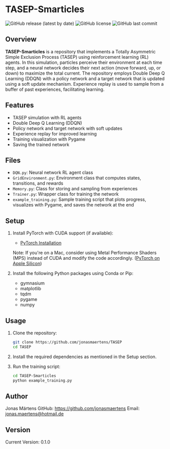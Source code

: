 # TASEP-Smarticles

![GitHub release (latest by date)](https://img.shields.io/github/v/release/jonasmaertens/TASEP?style=flat)
![GitHub license](https://img.shields.io/github/license/jonasmaertens/TASEP)
![GitHub last commit](https://img.shields.io/github/last-commit/jonasmaertens/TASEP)

## Overview

**TASEP-Smarticles** is a repository that implements a Totally Asymmetric Simple Exclusion Process (TASEP) using reinforcement learning (RL) agents. In this simulation, particles perceive their environment at each time step, and a neural network decides their next action (move forward, up, or down) to maximize the total current. The repository employs Double Deep Q Learning (DDQN) with a policy network and a target network that is updated using a soft update mechanism. Experience replay is used to sample from a buffer of past experiences, facilitating learning.

## Features

- TASEP simulation with RL agents
- Double Deep Q Learning (DDQN)
- Policy network and target network with soft updates
- Experience replay for improved learning
- Training visualization with Pygame
- Saving the trained network

## Files

- `DQN.py`: Neural network RL agent class
- `GridEnvironment.py`: Environment class that computes states, transitions, and rewards
- `Memory.py`: Class for storing and sampling from experiences
- `Trainer.py`: Wrapper class for training the network
- `example_training.py`: Sample training script that plots progress, visualizes with Pygame, and saves the network at the end

## Setup

1. Install PyTorch with CUDA support (if available):

   - [PyTorch Installation](https://pytorch.org/get-started/locally/)

   Note: If you're on a Mac, consider using Metal Performance Shaders (MPS) instead of CUDA and modify the code accordingly. ([PyTorch on Apple Silicon](https://developer.apple.com/metal/pytorch/))

2. Install the following Python packages using Conda or Pip:

   - gymnasium
   - matplotlib
   - tqdm
   - pygame
   - numpy

## Usage

1. Clone the repository:

   ```bash
   git clone https://github.com/jonasmaertens/TASEP
   cd TASEP

2. Install the required dependencies as mentioned in the Setup section.

3. Run the training script:

    ```bash
    cd TASEP-Smarticles
    python example_training.py

## Author
Jonas Märtens
GitHub: https://github.com/jonasmaertens
Email: jonas.maertens@hotmail.de

## Version
Current Version: 0.1.0